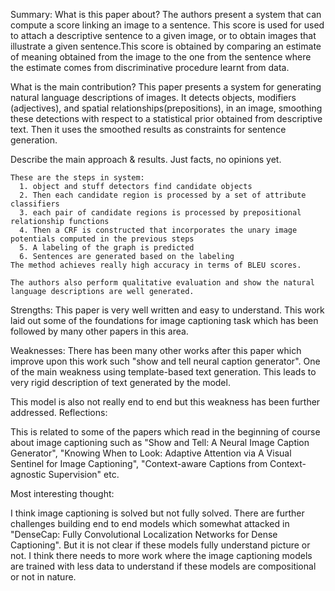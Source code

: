Summary:
What is this paper about?
The authors present a system  that can compute a score linking an image to a sentence. This score is used for used to attach a descriptive
sentence to a given image, or to obtain images that illustrate a given sentence.This score is obtained by comparing an estimate of meaning obtained from the image to the one from the sentence where the estimate comes from discriminative procedure learnt from data.

What is the main contribution?
This paper presents a system for generating natural language descriptions of images. It  detects objects, modifiers (adjectives), and spatial relationships(prepositions), in an image, smoothing these detections with respect to a statistical prior obtained from descriptive text. Then it uses the smoothed results as constraints for sentence generation.

Describe the main approach & results. Just facts, no opinions yet.

	These are the steps in system:
	  1. object and stuff detectors find candidate objects
	  2. Then each candidate region is processed by a set of attribute classifiers
	  3. each pair of candidate regions is processed by prepositional relationship functions
	  4. Then a CRF is constructed that incorporates the unary image potentials computed in the previous steps
	  5. A labeling of the graph is predicted
	  6. Sentences are generated based on the labeling
	The method achieves really high accuracy in terms of BLEU scores.

	The authors also perform qualitative evaluation and show the natural language descriptions are well generated.

Strengths:
This paper is very well written and easy to understand.
This work laid out some of the foundations for image captioning task which has been followed by many other papers in this area.

Weaknesses:
There has been many other works after this paper which improve upon this work such "show and tell neural caption generator". 
One of the main weakness using template-based text generation. This leads to very rigid description of text generated by the model.

This model is also not really end to end but this weakness has been further addressed.
Reflections:

This is related to some of the papers which read in the beginning of course about image captioning such as "Show and Tell: A Neural Image Caption Generator", "Knowing When to Look: Adaptive Attention via A Visual Sentinel for Image Captioning", "Context-aware Captions from Context-agnostic Supervision" etc. 


Most interesting thought:

I think image captioning is solved but not fully solved. There are further challenges building end to end models which somewhat attacked in "DenseCap: Fully Convolutional Localization Networks for Dense Captioning". But it is not clear if these models fully understand picture or not. I think there needs to more work where the image captioning models are trained with less data to understand if these models are compositional or not in nature.